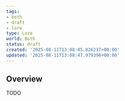 ```yaml
---
tags:
- both
- draft
- lore
type: Lore
world: Both
status: draft
created: '2025-08-11T13:08:45.826217+00:00'
updated: '2025-08-11T13:08:47.979396+00:00'
---
```



## Overview

TODO
